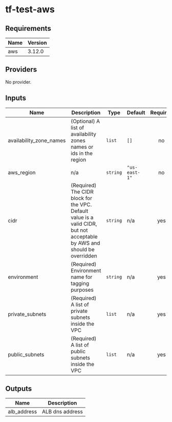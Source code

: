 # tf-test-aws

## Requirements

| Name | Version |
|------|---------|
| aws | 3.12.0 |

## Providers

No provider.

## Inputs

| Name | Description | Type | Default | Required |
|------|-------------|------|---------|:--------:|
| availability\_zone\_names | (Optional) A list of availability zones names or ids in the region | `list` | `[]` | no |
| aws\_region | n/a | `string` | `"us-east-1"` | no |
| cidr | (Required)  The CIDR block for the VPC. Default value is a valid CIDR, but not acceptable by AWS and should be overridden | `string` | n/a | yes |
| environment | (Required) Environment name for tagging purposes | `string` | n/a | yes |
| private\_subnets | (Required) A list of private subnets inside the VPC | `list` | n/a | yes |
| public\_subnets | (Required) A list of public subnets inside the VPC | `list` | n/a | yes |

## Outputs

| Name | Description |
|------|-------------|
| alb\_address | ALB dns address |

